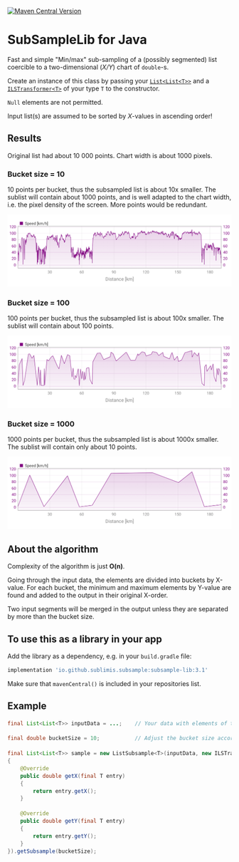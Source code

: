 [![Maven Central Version](https://img.shields.io/maven-central/v/io.github.sublimis.subsample/subsample-lib)](https://central.sonatype.com/artifact/io.github.sublimis.subsample/subsample-lib)

# SubSampleLib for Java

Fast and simple "Min/max" sub-sampling of a (possibly segmented) list coercible to a two-dimensional (*X/Y*) chart of `double`-s.

Create an instance of this class by passing your [`List<List<T>>`](https://developer.android.com/reference/java/util/List) and a [
`ILSTransformer<T>`](https://github.com/Sublimis/SubSampleLib/blob/main/app/src/main/java/io/github/sublimis/subsample/ILSTransformer.java) of your type
`T` to the constructor.

`Null` elements are not permitted.

Input list(s) are assumed to be sorted by *X*-values in ascending order!

## Results

Original list had about 10 000 points. Chart width is about 1000 pixels.

### Bucket size = 10

10 points per bucket, thus the subsampled list is about 10x smaller.
The sublist will contain about 1000 points, and is well adapted to the chart width, i.e. the pixel density of the screen.
More points would be redundant.

![listsubsample_1000_points.png](https://github.com/Sublimis/SubSampleLib/blob/main/images/listsubsample_1000_points.png)

### Bucket size = 100

100 points per bucket, thus the subsampled list is about 100x smaller.
The sublist will contain about 100 points.

![listsubsample_100_points.png](https://github.com/Sublimis/SubSampleLib/blob/main/images/listsubsample_100_points.png)

### Bucket size = 1000

1000 points per bucket, thus the subsampled list is about 1000x smaller.
The sublist will contain only about 10 points.

![listsubsample_10_points.png](https://github.com/Sublimis/SubSampleLib/blob/main/images/listsubsample_10_points.png)

## About the algorithm

Complexity of the algorithm is just **O(n)**.

Going through the input data, the elements are divided into buckets by X-value.
For each bucket, the minimum and maximum elements by Y-value are found and added to the output in their original X-order.

Two input segments will be merged in the output unless they are separated by more than the bucket size.

## To use this as a library in your app

Add the library as a dependency, e.g. in your `build.gradle` file:

```groovy
implementation 'io.github.sublimis.subsample:subsample-lib:3.1'
```

Make sure that `mavenCentral()` is included in your repositories list.

## Example

```java
final List<List<T>> inputData = ...;    // Your data with elements of type T

final double bucketSize = 10;           // Adjust the bucket size according to your needs

final List<List<T>> sample = new ListSubsample<T>(inputData, new ILSTransformer<T>()
{
	@Override
	public double getX(final T entry)
	{
		return entry.getX();
	}

	@Override
	public double getY(final T entry)
	{
		return entry.getY();
	}
}).getSubsample(bucketSize);
```
